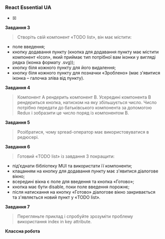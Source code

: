 ### React Essential UA

- [x] 

**Завдання 3**

>Створіть свій компонент «TODO list», він має містити: 
* поле введення; 
* кнопку додавання пункту (кнопка для додавання пункту має містити компонент «Icon», який приймає тип потрібної вам іконки у вигляді рядка (іконка формату .svg));
* кнопку біля кожного пункту для його видалення;
* кнопку біля кожного пункту для позначки «Зроблено» (має з'явитися іконка – галочка зліва від пункту).

**Завдання 4**

>Компонент А рендерить компонент В. Усередині компонента В рендериться кнопка, натиском на яку збільшується число. Число потрібно передати до батьківського компонента за допомогою Redux і зобразити це число поряд із компонентом В.

**Завдання 5**

>Розібратися, чому spread-оператор має використовуватися в редюсері.

**Завдання 6**

>Готовий «TODO list» із завдання 3 покращити: 
* під'єднати бібліотеку MUI та використати її компоненти;
* клацанням на кнопку для додавання пункту має з'явитися діалогове вікно; 
* всередині вікна є поле для введення та кнопка «Готово»;
* кнопка має бути disable, поки поле введення порожнє;
* після натискання на кнопку «Готово» діалогове вікно закривається та з'являється новий пункт у «TODO list».

**Завдання 7**

>Перегляньте приклад і спробуйте зрозуміти проблему використання index in key attribute.


 **Классна робота** 

